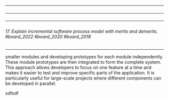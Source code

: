 #####

---
  
#####
----

#####
---

#####
###### 17. Explain incremental software process model with merits and demerits. #board_2022 #board_2020 #board_2018 
>

---
smaller modules and developing prototypes for each module independently. These module prototypes are then integrated to form the complete system. This approach allows developers to focus on one feature at a time and makes it easier to test and improve specific parts of the application. It is particularly useful for large-scale projects where different components can be developed in parallel.

sdfsdf